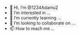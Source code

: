 - 👋 Hi, I’m @1234Adamu2
- 👀 I’m interested in ...
- 🌱 I’m currently learning ...
- 💞️ I’m looking to collaborate on ...
- 📫 How to reach me ...

<!---
1234Adamu2/1234Adamu2 is a ✨ special ✨ repository because its `README.md` (this file) appears on your GitHub profile.
You can click the Preview link to take a look at your changes.
--->
 <div class="social-buttons mt-4">
							<a class="btn btn-primary"
	 style="background-color: #0a66c2;" href="https://www.facebook.com/" role="button"
  ><i class="fab fa-linkedin-in"></i
></a>
		<a class="btn btn-primary" style="background-color: #1da1f2
;" href="https://twitter.com/tiwtter" role="button"
  ><i class="fab fa-twitter"></i
></a>
		<a class="btn btn-primary" style="background-color: #c32aa3
;" href="https://www.instagram.com/" role="button"
  ><i class="fab fa-instagram"></i
></a>
				</div>
